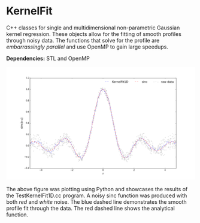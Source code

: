 # KernelFit

C++ classes for single and multidimensional non-parametric Gaussian kernel
regression. These objects allow for the fitting of smooth profiles through
noisy data. The functions that solve for the profile are 
*embarrassingly parallel* and use OpenMP to gain large speedups.

**Dependencies:**
STL and OpenMP

![example](Figures/KernelFit1D.png "Results of KernelFit1D")

The above figure was plotting using Python and showcases the results of the
TestKernelFit1D.cc program. A noisy sinc function was produced with both
*red* and *white* noise. The blue dashed line demonstrates the smooth 
profile fit through the data. The red dashed line shows the analytical function.
